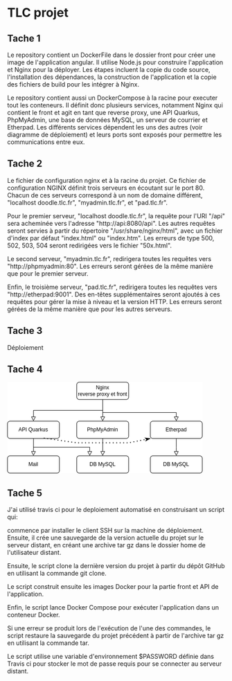 
# TLC projet

## Tache 1

Le repository contient un DockerFile dans le dossier front pour créer une image de l'application angular. Il utilise Node.js pour construire l'application et Nginx pour la déployer. Les étapes incluent la copie du code source, l'installation des dépendances, la construction de l'application et la copie des fichiers de build pour les intégrer à Nginx.  

Le repository contient aussi un DockerCompose à la racine pour executer tout les conteneurs. Il définit donc plusieurs services, notamment Nginx qui contient le front et agit en tant que reverse proxy, une API Quarkus, PhpMyAdmin, une base de données MySQL, un serveur de courrier et Etherpad. Les différents services dépendent les uns des autres (voir diagramme de déploiement) et leurs ports sont exposés pour permettre les communications entre eux.  

## Tache 2

Le fichier de configuration nginx et à la racine du projet. Ce fichier de configuration NGINX définit trois serveurs en écoutant sur le port 80. Chacun de ces serveurs correspond à un nom de domaine différent, "localhost doodle.tlc.fr", "myadmin.tlc.fr", et "pad.tlc.fr".  

Pour le premier serveur, "localhost doodle.tlc.fr", la requête pour l'URI "/api" sera acheminée vers l'adresse "http://api:8080/api". Les autres requêtes seront servies à partir du répertoire "/usr/share/nginx/html", avec un fichier d'index par défaut "index.html" ou "index.htm". Les erreurs de type 500, 502, 503, 504 seront redirigées vers le fichier "50x.html".  

Le second serveur, "myadmin.tlc.fr", redirigera toutes les requêtes vers "http://phpmyadmin:80". Les erreurs seront gérées de la même manière que pour le premier serveur.  

Enfin, le troisième serveur, "pad.tlc.fr", redirigera toutes les requêtes vers "http://etherpad:9001". Des en-têtes supplémentaires seront ajoutés à ces requêtes pour gérer la mise à niveau et la version HTTP. Les erreurs seront gérées de la même manière que pour les autres serveurs.

## Tache 3

Déploiement

## Tache 4

![App Screenshot](https://github.com/thomasbalcou/TLCprojet/blob/main/DiagrammeDeploiement.png)

## Tache 5

J'ai utilisé travis ci pour le deploiement automatisé en construisant un script qui:  

commence par installer le client SSH sur la machine de déploiement. Ensuite, il crée une sauvegarde de la version actuelle du projet sur le serveur distant, en créant une archive tar gz dans le dossier home de l'utilisateur distant.

Ensuite, le script clone la dernière version du projet à partir du dépôt GitHub en utilisant la commande git clone.  

Le script construit ensuite les images Docker pour la partie front et API de l'application.  

Enfin, le script lance Docker Compose pour exécuter l'application dans un conteneur Docker.  

 Si une erreur se produit lors de l'exécution de l'une des commandes, le script restaure la sauvegarde du projet précédent à partir de l'archive tar gz en utilisant la commande tar.  
 
Le script utilise une variable d'environnement $PASSWORD définie dans Travis ci pour stocker le mot de passe requis pour se connecter au serveur distant.  

